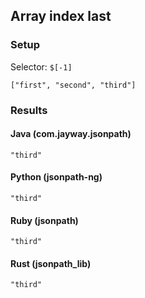 ## Array index last

### Setup
Selector: `$[-1]`

    ["first", "second", "third"]

### Results
#### Java (com.jayway.jsonpath)

    "third"

#### Python (jsonpath-ng)

    "third"

#### Ruby (jsonpath)

    "third"

#### Rust (jsonpath_lib)

    "third"

